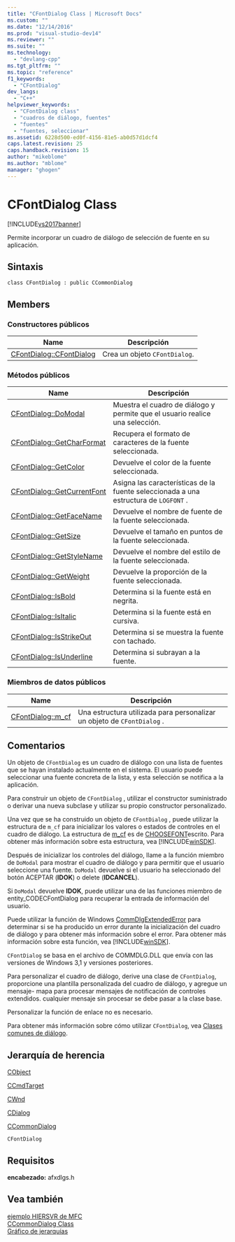 ```yaml
---
title: "CFontDialog Class | Microsoft Docs"
ms.custom: ""
ms.date: "12/14/2016"
ms.prod: "visual-studio-dev14"
ms.reviewer: ""
ms.suite: ""
ms.technology: 
  - "devlang-cpp"
ms.tgt_pltfrm: ""
ms.topic: "reference"
f1_keywords: 
  - "CFontDialog"
dev_langs: 
  - "C++"
helpviewer_keywords: 
  - "CFontDialog class"
  - "cuadros de diálogo, fuentes"
  - "fuentes"
  - "fuentes, seleccionar"
ms.assetid: 6228d500-ed0f-4156-81e5-ab0d57d1dcf4
caps.latest.revision: 25
caps.handback.revision: 15
author: "mikeblome"
ms.author: "mblome"
manager: "ghogen"
---
```

# CFontDialog Class
[!INCLUDE[vs2017banner](../../assembler/inline/includes/vs2017banner.md)]

Permite incorporar un cuadro de diálogo de selección de fuente en su aplicación.  
  
## Sintaxis  
  
```  
class CFontDialog : public CCommonDialog  
```  
  
## Members  
  
### Constructores públicos  
  
|Name|Descripción|  
|----------|-----------------|  
|[CFontDialog::CFontDialog](../Topic/CFontDialog::CFontDialog.md)|Crea un objeto `CFontDialog`.|  
  
### Métodos públicos  
  
|Name|Descripción|  
|----------|-----------------|  
|[CFontDialog::DoModal](../Topic/CFontDialog::DoModal.md)|Muestra el cuadro de diálogo y permite que el usuario realice una selección.|  
|[CFontDialog::GetCharFormat](../Topic/CFontDialog::GetCharFormat.md)|Recupera el formato de caracteres de la fuente seleccionada.|  
|[CFontDialog::GetColor](../Topic/CFontDialog::GetColor.md)|Devuelve el color de la fuente seleccionada.|  
|[CFontDialog::GetCurrentFont](../Topic/CFontDialog::GetCurrentFont.md)|Asigna las características de la fuente seleccionada a una estructura de `LOGFONT` .|  
|[CFontDialog::GetFaceName](../Topic/CFontDialog::GetFaceName.md)|Devuelve el nombre de fuente de la fuente seleccionada.|  
|[CFontDialog::GetSize](../Topic/CFontDialog::GetSize.md)|Devuelve el tamaño en puntos de la fuente seleccionada.|  
|[CFontDialog::GetStyleName](../Topic/CFontDialog::GetStyleName.md)|Devuelve el nombre del estilo de la fuente seleccionada.|  
|[CFontDialog::GetWeight](../Topic/CFontDialog::GetWeight.md)|Devuelve la proporción de la fuente seleccionada.|  
|[CFontDialog::IsBold](../Topic/CFontDialog::IsBold.md)|Determina si la fuente está en negrita.|  
|[CFontDialog::IsItalic](../Topic/CFontDialog::IsItalic.md)|Determina si la fuente está en cursiva.|  
|[CFontDialog::IsStrikeOut](../Topic/CFontDialog::IsStrikeOut.md)|Determina si se muestra la fuente con tachado.|  
|[CFontDialog::IsUnderline](../Topic/CFontDialog::IsUnderline.md)|Determina si subrayan a la fuente.|  
  
### Miembros de datos públicos  
  
|Name|Descripción|  
|----------|-----------------|  
|[CFontDialog::m\_cf](../Topic/CFontDialog::m_cf.md)|Una estructura utilizada para personalizar un objeto de `CFontDialog` .|  
  
## Comentarios  
 Un objeto de `CFontDialog` es un cuadro de diálogo con una lista de fuentes que se hayan instalado actualmente en el sistema.  El usuario puede seleccionar una fuente concreta de la lista, y esta selección se notifica a la aplicación.  
  
 Para construir un objeto de `CFontDialog` , utilizar el constructor suministrado o derivar una nueva subclase y utilizar su propio constructor personalizado.  
  
 Una vez que se ha construido un objeto de `CFontDialog` , puede utilizar la estructura de `m_cf` para inicializar los valores o estados de controles en el cuadro de diálogo.  La estructura de [m\_cf](../Topic/CFontDialog::m_cf.md) es de [CHOOSEFONT](http://msdn.microsoft.com/library/windows/desktop/ms646832)escrito.  Para obtener más información sobre esta estructura, vea [!INCLUDE[winSDK](../../atl/includes/winsdk_md.md)].  
  
 Después de inicializar los controles del diálogo, llame a la función miembro de `DoModal` para mostrar el cuadro de diálogo y para permitir que el usuario seleccione una fuente.  `DoModal` devuelve si el usuario ha seleccionado del botón ACEPTAR \(**IDOK**\) o delete \(**IDCANCEL**\).  
  
 Si `DoModal` devuelve **IDOK**, puede utilizar una de las funciones miembro de entity\_CODECFontDialog para recuperar la entrada de información del usuario.  
  
 Puede utilizar la función de Windows [CommDlgExtendedError](http://msdn.microsoft.com/library/windows/desktop/ms646916) para determinar si se ha producido un error durante la inicialización del cuadro de diálogo y para obtener más información sobre el error.  Para obtener más información sobre esta función, vea [!INCLUDE[winSDK](../../atl/includes/winsdk_md.md)].  
  
 `CFontDialog` se basa en el archivo de COMMDLG.DLL que envía con las versiones de Windows 3,1 y versiones posteriores.  
  
 Para personalizar el cuadro de diálogo, derive una clase de `CFontDialog`, proporcione una plantilla personalizada del cuadro de diálogo, y agregue un mensaje\- mapa para procesar mensajes de notificación de controles extendidos.  cualquier mensaje sin procesar se debe pasar a la clase base.  
  
 Personalizar la función de enlace no es necesario.  
  
 Para obtener más información sobre cómo utilizar `CFontDialog`, vea [Clases comunes de diálogo](../../mfc/common-dialog-classes.md).  
  
## Jerarquía de herencia  
 [CObject](../../mfc/reference/cobject-class.md)  
  
 [CCmdTarget](../../mfc/reference/ccmdtarget-class.md)  
  
 [CWnd](../../mfc/reference/cwnd-class.md)  
  
 [CDialog](../../mfc/reference/cdialog-class.md)  
  
 [CCommonDialog](../../mfc/reference/ccommondialog-class.md)  
  
 `CFontDialog`  
  
## Requisitos  
 **encabezado:** afxdlgs.h  
  
## Vea también  
 [ejemplo HIERSVR de MFC](../../top/visual-cpp-samples.md)   
 [CCommonDialog Class](../../mfc/reference/ccommondialog-class.md)   
 [Gráfico de jerarquías](../../mfc/hierarchy-chart.md)